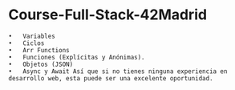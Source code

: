 # Course-Full-Stack-42Madrid

	•	Variables
	•	Ciclos
	•	Arr Functions
	•	Funciones (Explícitas y Anónimas).
	•	Objetos (JSON)
	•	Async y Await Así que si no tienes ninguna experiencia en desarrollo web, esta puede ser una excelente oportunidad.

